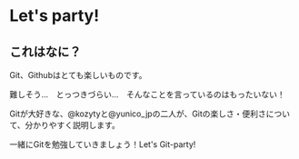 # Let's party!

## これはなに？
Git、Githubはとても楽しいものです。

難しそう…　とっつきづらい…　そんなことを言っているのはもったいない！

Gitが大好きな、@kozytyと@yunico_jpの二人が、Gitの楽しさ・便利さについて、分かりやすく説明します。

一緒にGitを勉強していきましょう！Let's Git-party!